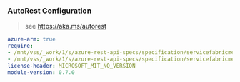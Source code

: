 ### AutoRest Configuration

> see https://aka.ms/autorest

``` yaml
azure-arm: true
require:
- /mnt/vss/_work/1/s/azure-rest-api-specs/specification/servicefabricmesh/resource-manager/readme.md
- /mnt/vss/_work/1/s/azure-rest-api-specs/specification/servicefabricmesh/resource-manager/readme.go.md
license-header: MICROSOFT_MIT_NO_VERSION
module-version: 0.7.0

```